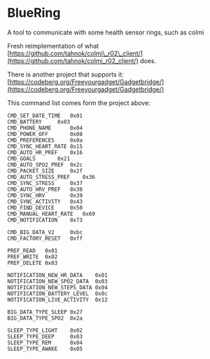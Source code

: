 # BlueRing

A tool to communicate with some health sensor rings, such as colmi

Fresh reimplementation of what
[https://github.com/tahnok/colmi\_r02\_client/](https://github.com/tahnok/colmi_r02_client/)
does.

There is another project that supports it:
[https://codeberg.org/Freeyourgadget/Gadgetbridge/](https://codeberg.org/Freeyourgadget/Gadgetbridge/)

This command list comes form the project above:

```
CMD_SET_DATE_TIME	0x01
CMD_BATTERY		0x03
CMD_PHONE_NAME		0x04
CMD_POWER_OFF		0x08
CMD_PREFERENCES		0x0a
CMD_SYNC_HEART_RATE	0x15
CMD_AUTO_HR_PREF	0x16
CMD_GOALS		0x21
CMD_AUTO_SPO2_PREF	0x2c
CMD_PACKET_SIZE		0x2f
CMD_AUTO_STRESS_PREF	0x36
CMD_SYNC_STRESS		0x37
CMD_AUTO_HRV_PREF	0x38
CMD_SYNC_HRV		0x39
CMD_SYNC_ACTIVITY	0x43
CMD_FIND_DEVICE		0x50
CMD_MANUAL_HEART_RATE	0x69
CMD_NOTIFICATION	0x73

CMD_BIG_DATA_V2		0xbc
CMD_FACTORY_RESET	0xff

PREF_READ   0x01
PREF_WRITE  0x02
PREF_DELETE 0x03

NOTIFICATION_NEW_HR_DATA    0x01
NOTIFICATION_NEW_SPO2_DATA  0x03
NOTIFICATION_NEW_STEPS_DATA 0x04
NOTIFICATION_BATTERY_LEVEL  0x0c
NOTIFICATION_LIVE_ACTIVITY  0x12

BIG_DATA_TYPE_SLEEP 0x27
BIG_DATA_TYPE_SPO2  0x2a

SLEEP_TYPE_LIGHT    0x02
SLEEP_TYPE_DEEP     0x03
SLEEP_TYPE_REM      0x04
SLEEP_TYPE_AWAKE    0x05
```
